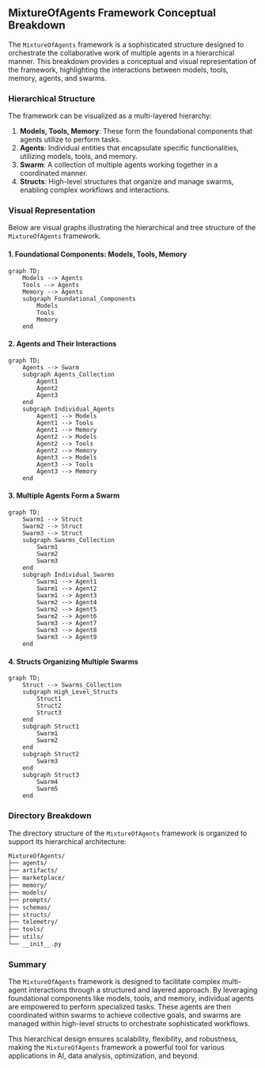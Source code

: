 ## MixtureOfAgents Framework Conceptual Breakdown

The `MixtureOfAgents` framework is a sophisticated structure designed to orchestrate the collaborative work of multiple agents in a hierarchical manner. This breakdown provides a conceptual and visual representation of the framework, highlighting the interactions between models, tools, memory, agents, and swarms.

### Hierarchical Structure

The framework can be visualized as a multi-layered hierarchy:

1. **Models, Tools, Memory**: These form the foundational components that agents utilize to perform tasks.
2. **Agents**: Individual entities that encapsulate specific functionalities, utilizing models, tools, and memory.
3. **Swarm**: A collection of multiple agents working together in a coordinated manner.
4. **Structs**: High-level structures that organize and manage swarms, enabling complex workflows and interactions.

### Visual Representation

Below are visual graphs illustrating the hierarchical and tree structure of the `MixtureOfAgents` framework.

#### 1. Foundational Components: Models, Tools, Memory

```mermaid
graph TD;
    Models --> Agents
    Tools --> Agents
    Memory --> Agents
    subgraph Foundational_Components
        Models
        Tools
        Memory
    end
```

#### 2. Agents and Their Interactions

```mermaid
graph TD;
    Agents --> Swarm
    subgraph Agents_Collection
        Agent1
        Agent2
        Agent3
    end
    subgraph Individual_Agents
        Agent1 --> Models
        Agent1 --> Tools
        Agent1 --> Memory
        Agent2 --> Models
        Agent2 --> Tools
        Agent2 --> Memory
        Agent3 --> Models
        Agent3 --> Tools
        Agent3 --> Memory
    end
```

#### 3. Multiple Agents Form a Swarm

```mermaid
graph TD;
    Swarm1 --> Struct
    Swarm2 --> Struct
    Swarm3 --> Struct
    subgraph Swarms_Collection
        Swarm1
        Swarm2
        Swarm3
    end
    subgraph Individual_Swarms
        Swarm1 --> Agent1
        Swarm1 --> Agent2
        Swarm1 --> Agent3
        Swarm2 --> Agent4
        Swarm2 --> Agent5
        Swarm2 --> Agent6
        Swarm3 --> Agent7
        Swarm3 --> Agent8
        Swarm3 --> Agent9
    end
```

#### 4. Structs Organizing Multiple Swarms

```mermaid
graph TD;
    Struct --> Swarms_Collection
    subgraph High_Level_Structs
        Struct1
        Struct2
        Struct3
    end
    subgraph Struct1
        Swarm1
        Swarm2
    end
    subgraph Struct2
        Swarm3
    end
    subgraph Struct3
        Swarm4
        Swarm5
    end
```

### Directory Breakdown

The directory structure of the `MixtureOfAgents` framework is organized to support its hierarchical architecture:

```sh
MixtureOfAgents/
├── agents/
├── artifacts/
├── marketplace/
├── memory/
├── models/
├── prompts/
├── schemas/
├── structs/
├── telemetry/
├── tools/
├── utils/
└── __init__.py
```

### Summary

The `MixtureOfAgents` framework is designed to facilitate complex multi-agent interactions through a structured and layered approach. By leveraging foundational components like models, tools, and memory, individual agents are empowered to perform specialized tasks. These agents are then coordinated within swarms to achieve collective goals, and swarms are managed within high-level structs to orchestrate sophisticated workflows.

This hierarchical design ensures scalability, flexibility, and robustness, making the `MixtureOfAgents` framework a powerful tool for various applications in AI, data analysis, optimization, and beyond.